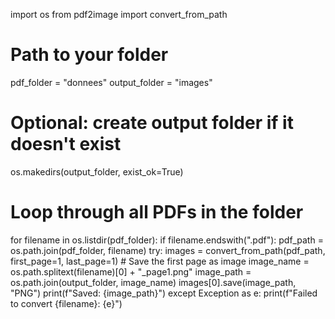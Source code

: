 import os
from pdf2image import convert_from_path

# Path to your folder
pdf_folder = "donnees"
output_folder = "images"

# Optional: create output folder if it doesn't exist
os.makedirs(output_folder, exist_ok=True)

# Loop through all PDFs in the folder
for filename in os.listdir(pdf_folder):
    if filename.endswith(".pdf"):
        pdf_path = os.path.join(pdf_folder, filename)
        try:
            images = convert_from_path(pdf_path, first_page=1, last_page=1)
            # Save the first page as image
            image_name = os.path.splitext(filename)[0] + "_page1.png"
            image_path = os.path.join(output_folder, image_name)
            images[0].save(image_path, "PNG")
            print(f"Saved: {image_path}")
        except Exception as e:
            print(f"Failed to convert {filename}: {e}")
